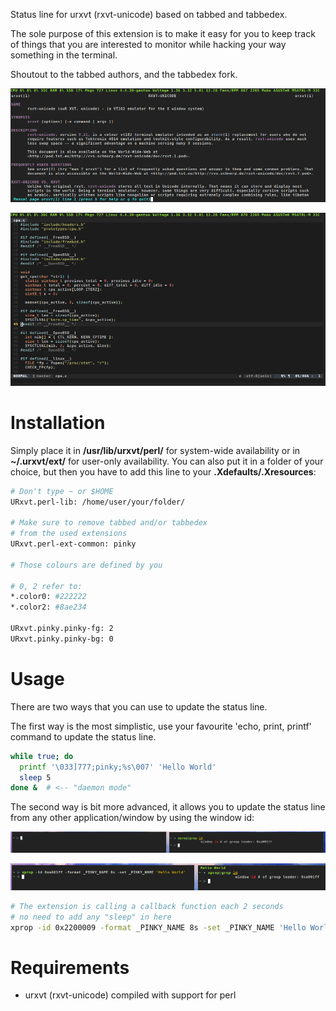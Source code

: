 Status line for urxvt (rxvt-unicode) based on tabbed and tabbedex.

The sole purpose of this extension is to make it easy for you to keep track of things that you are interested to monitor while hacking your way something in the terminal.

Shoutout to the tabbed authors, and the tabbedex fork.

![](1.png)

![](2.png)

# Installation

Simply place it in **/usr/lib/urxvt/perl/** for
system-wide availability or in **~/.urxvt/ext/** for user-only availability.
You can also put it in a folder of your choice, but then you have to add this
line to your **.Xdefaults/.Xresources**:

```bash
# Don't type ~ or $HOME
URxvt.perl-lib: /home/user/your/folder/

# Make sure to remove tabbed and/or tabbedex
# from the used extensions
URxvt.perl-ext-common: pinky

# Those colours are defined by you

# 0, 2 refer to:
*.color0: #222222
*.color2: #8ae234

URxvt.pinky.pinky-fg: 2
URxvt.pinky.pinky-bg: 0
```

# Usage

There are two ways that you can use to update the status line.

The first way is the most simplistic, use your favourite 'echo, print, printf' command to update the status line.

```bash
while true; do
  printf '\033]777;pinky;%s\007' 'Hello World'
  sleep 5
done &  # <-- "daemon mode"
```

The second way is bit more advanced, it allows you to update the status line from any other application/window by using the window id:

![](3.png)

![](4.png)

```bash
# The extension is calling a callback function each 2 seconds
# no need to add any "sleep" in here
xprop -id 0x2200009 -format _PINKY_NAME 8s -set _PINKY_NAME 'Hello World'
```

# Requirements

* urxvt (rxvt-unicode) compiled with support for perl
